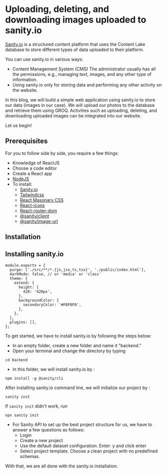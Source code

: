 # Uploading, deleting, and downloading images uploaded to sanity.io

[Sanity.io](https://sanity.io/) is a structured content platform that uses the Content Lake database to store different types of data uploaded to their platform.

You can use sanity.io in various ways:
- Content Management System (CMS) The administrator usually has all the permissions, e.g., managing text, images, and any other type of information.
- Using sanity.io only for storing data and performing any other activity on the website.
 
In this blog, we will build a simple web application using sanity.io to store our data (images in our case). We will upload our photos to the database and retrieve them using GROQ. Activities such as uploading, deleting, and downloading uploaded images can be integrated into our website.

Let us begin!

## Prerequisites

For you to follow side by side, you require a few things:

- Knowledge of ReactJS
- Choose a code editor
- Create a React app
- [NodeJS](https://nodejs.org/en/)
- To install:
    - [Sanity.io](https://sanity.io/) 
    - [Tailwindcss](https://tailwindcss.com/docs/installation)
    - [React Masonary CSS](https://www.npmjs.com/package/react-masonry-css)
    - [React-icons](https://react-icons.github.io/react-icons)
    - [React-router-dom](https://www.npmjs.com/package/react-router-dom)
    - [@sanity/client](https://www.npmjs.com/package/@sanity/cli)
    - [@sanity/image-url](https://www.npmjs.com/package/@sanity/image-url)
    
## Installation

## Installing sanity.io

```
module.exports = {
  purge: ['./src/**/*.{js,jsx,ts,tsx}', './public/index.html'],
  darkMode: false, // or 'media' or 'class'
  theme: {
    extend: {
      height: {
        420: '420px',
      },
      backgroundColor: {
        secondaryColor: '#F0F0F0',
      },
    },
  },
  plugins: [],
};
```


To get started, we have to install sanity.io by following the steps below:

- In an empty folder, create a new folder and name it "backend."
- Open your terminal and change the directory by typing
 ```
 cd backend
 ```
- In this folder, we will install sanity.io by :
```
npm install -g @sanity/cli
```
After installing sanity.io command line, we will initialize our project by :

 ```
 sanity init
 ``` 

If `sanity init` didn't work, run 
```
npx sanity init
```
- For Sanity API to set up the best project structure for us, we have to answer a few questions as follows:
    - Login  
    - Create a new project
    - Use the default dataset configuration. Enter: y and click enter
    - Select project template. Choose a clean project with no predefined schemas.

With that, we are all done with the sanity.io installation.
